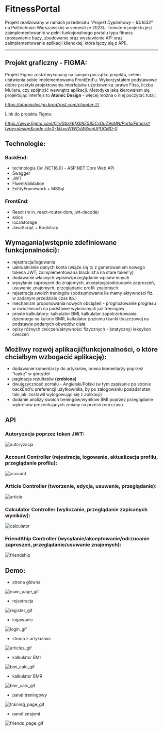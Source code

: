 # FitnessPortal
Projekt realizowany w ramach przedmiotu *"Projekt Dyplomowy - 1DI1633"* na Politechnice Warszawskiej w semestrze 2023L. Tematem projektu jest zaimplementowanie w pełni funkcjonalnego portalu typu fitness (postawienie bazy, zbudowanie oraz wystawienie API oraz zaimplementowanie aplikacji klienckiej, która łączy się z API).
***
## Projekt graficzny - FIGMA:
Projekt Figma został wykonany na samym początku projektu, celem ułatwienia sobie implementowania FrontEnd'u. Wykorzystałem podstawowe dobre praktyki projektowania interfejsów użytkownika: prawo Fitsa, liczba Mullera, czy spójność wewnątrz aplikacji. Metodyka jaką kierowałem się projektując interfejs to **Atomic Design** - więcej można o niej poczytać tutaj:

*https://atomicdesign.bradfrost.com/chapter-2/*

Link do projektu Figma:

*https://www.figma.com/file/Gbzk6fX0RZ585CyDuZ9sMN/PortalFitness?type=design&node-id=0-1&t=eWWCsW8vmUPUCj6D-0*

## Technologie:
### BackEnd:
* technologia C# .NET(6.0) - ASP.NET Core Web API
* Swagger
* JWT
* FluentValidation
* EntityFramework + MSSql
### FrontEnd:
* React (m.in. react-router-dom, jwt-decode)
* axios
* localstorage
* JavaScript + Bootstrap
## Wymagania(wstępnie zdefiniowane funkcjonalności):
* rejestracja/logowanie
* uaktualnianie danych konta (wiąże się to z generowaniem nowego tokena JWT; zaimplementowana blacklist'a na stare token'y)
* dodawanie własnych wpisów/przeglądanie wpisów innych
* wysyłanie zaproszeń do znajomych, akceptacja/odrzucanie zaproszeń, usuwanie znajomych, przeglądanie profili znajomych
* rejestracja swoich treningów (podsumowanie ile mamy aktywności fiz. w zadanym przedziale czas itp.)
* mechanizm proponowania nowych obciążeń - prognozowanie progresu w ćwiczeniach na podstawie wykonanych już treningów
* proste kalkulatory: kalkulator BMI, kalkulator zapotrzebowania dziennego na kalorie BMR, kalkulator poziomu tkanki tłuszczowej na podstawie podanych obwodów ciała
* opisy różnych ćwiczeń/aktywności fizycznych - (statyczny) leksykon ćwiczeń
## Możliwy rozwój aplikacji(funkcjonalności, o które chciałbym wzbogacić aplikację):
* dodawanie komentarzy do artykułów, ocena komentarzy poprzez "łapkę" w górę/dół
* paginacja rezultatów **(zrobione)**
* dwujęzyczność portalu - Angielski/Polski (w tym zapisanie po stronie backEnd'u preferencji użytkownika, by po zalogowaniu posiadał stan taki jaki zostawił wylogowując się z aplikacji)
* dodanie analizy swoich treningów/wyników BMI poprzez przeglądanie wykresów prezentujących zmiany na przestrzeni czasu

## API

### Autoryzacja poprzez token JWT:
![autoryzacja](https://github.com/MichalZdanuk/FitnessPortal/assets/76063659/b750f1e4-5281-4668-b01a-248eed7fe2c0)

### Account Controller (rejestracja, logowanie, aktualizacja profilu, przeglądanie profilu):
![account](https://github.com/MichalZdanuk/FitnessPortal/assets/76063659/2d129cd5-a846-4023-a6d3-c3dc54ea4dde)

### Article Controller (tworzenie, edycja, usuwanie, przeglądanie):
![article](https://github.com/MichalZdanuk/FitnessPortal/assets/76063659/aa0bcee6-13d3-4f28-be3f-740c3364e3ad)

### Calculator Controller (wyliczanie, przeglądanie zapisanych wyników):
![calculator](https://github.com/MichalZdanuk/FitnessPortal/assets/76063659/6265fcd8-41c2-43c0-9633-6b340ea3cd58)

### FriendShip Controller (wysyłanie/akceptowanie/odrzucanie zaproszeń, przeglądanie/usuwanie znajomych):
 ![friendship](https://github.com/MichalZdanuk/FitnessPortal/assets/76063659/f5919bb0-e2f7-43fb-885b-4b4d34d57e4a)

## Demo:
* strona główna

 ![main_page_gif](https://github.com/MichalZdanuk/FitnessPortal/assets/76063659/0f1173c2-ab2d-4811-826b-e3948605c139)

* rejestracja

![register_gif](https://github.com/MichalZdanuk/FitnessPortal/assets/76063659/02b0b290-cfd1-4eb3-80c6-c50a678f8587)

* logowanie

![login_gif](https://github.com/MichalZdanuk/FitnessPortal/assets/76063659/b0ca513a-48b4-4bab-94eb-98c3749ec7ad)

* strona z artykułami

![articles_gif](https://github.com/MichalZdanuk/FitnessPortal/assets/76063659/b35ab460-0acd-4a43-9222-b53be1103934)

* kalkulator BMI

![bmi_calc_gif](https://github.com/MichalZdanuk/FitnessPortal/assets/76063659/c6c7c293-5268-468a-981c-ad9d77aad10a)

* kalkulator BMR

![bmr_calc_gif](https://github.com/MichalZdanuk/FitnessPortal/assets/76063659/4a321b46-f3f9-4585-8283-efd6134404f8)

* panel treningowy

![training_page_gif](https://github.com/MichalZdanuk/FitnessPortal/assets/76063659/9f573a21-8b62-4dde-8b7d-221d45fddac2)

* panel znajomi

![friends_page_gif](https://github.com/MichalZdanuk/FitnessPortal/assets/76063659/26b2e687-e4bd-489c-b236-f23ce6595fe0)
